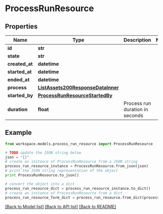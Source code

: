 # ProcessRunResource


## Properties
Name | Type | Description | Notes
------------ | ------------- | ------------- | -------------
**id** | **str** |  | 
**state** | **str** |  | 
**created_at** | **datetime** |  | 
**started_at** | **datetime** |  | 
**ended_at** | **datetime** |  | 
**process** | [**ListAssets200ResponseDataInner**](ListAssets200ResponseDataInner.md) |  | 
**started_by** | [**ProcessRunResourceStartedBy**](ProcessRunResourceStartedBy.md) |  | 
**duration** | **float** | Process run duration in seconds | 

## Example

```python
from workspace.models.process_run_resource import ProcessRunResource

# TODO update the JSON string below
json = "{}"
# create an instance of ProcessRunResource from a JSON string
process_run_resource_instance = ProcessRunResource.from_json(json)
# print the JSON string representation of the object
print ProcessRunResource.to_json()

# convert the object into a dict
process_run_resource_dict = process_run_resource_instance.to_dict()
# create an instance of ProcessRunResource from a dict
process_run_resource_form_dict = process_run_resource.from_dict(process_run_resource_dict)
```
[[Back to Model list]](../README.md#documentation-for-models) [[Back to API list]](../README.md#documentation-for-api-endpoints) [[Back to README]](../README.md)


